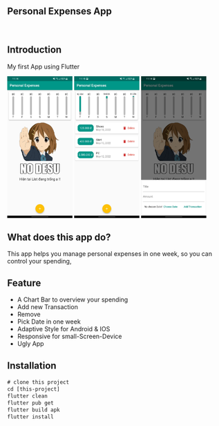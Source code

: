 ## Personal Expenses App

<br>

## Introduction

My first App using Flutter

<div style=" display:inline-block">
<img src="./screenshot1.jpg" style="width: 30%;">

<img src="./screenshot2.jpg" style="width: 30%;">

<img src="./screenshot3.jpg" style="width: 30%;">
</div>

## What does this app do?

This app helps you manage personal expenses in one week, so you can control your spending,

## Feature

+ A Chart Bar to overview your spending
+ Add new Transaction
+ Remove
+ Pick Date in one week
+ Adaptive Style for Android & IOS
+ Responsive for small-Screen-Device
+ Ugly App

## Installation

```
# clone this project
cd [this-project]
flutter clean
flutter pub get
flutter build apk
flutter install
